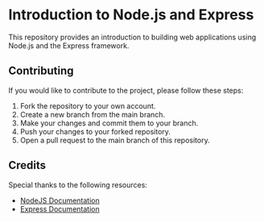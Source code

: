 
# Introduction to Node.js and Express

This repository provides an introduction to building web applications using Node.js and the Express framework.

## Contributing

If you would like to contribute to the project, please follow these steps:

1. Fork the repository to your own account.
2. Create a new branch from the main branch.
3. Make your changes and commit them to your branch.
4. Push your changes to your forked repository.
5. Open a pull request to the main branch of this repository.

## Credits

Special thanks to the following resources:

- [NodeJS Documentation](https://nodejs.org/en/docs)
- [Express Documentation](https://expressjs.com/)
